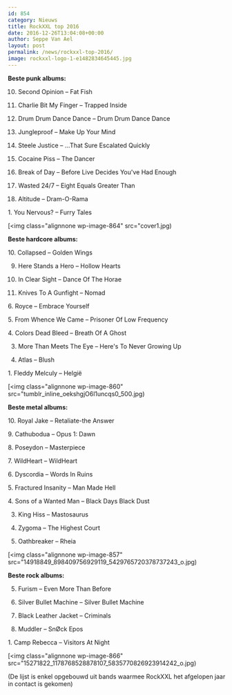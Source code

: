 ```yaml
---
id: 854
category: Nieuws
title: RockXXL top 2016
date: 2016-12-26T13:04:08+00:00
author: Seppe Van Ael
layout: post
permalink: /news/rockxxl-top-2016/
image: rockxxl-logo-1-e1482834645445.jpg
---
```

**Beste punk albums:**

10. Second Opinion – Fat Fish

9. Charlie Bit My Finger – Trapped Inside

8. Drum Drum Dance Dance – Drum Drum Dance Dance

7. Jungleproof – Make Up Your Mind

6. Steele Justice – &#8230;That Sure Escalated Quickly

5. Cocaine Piss – The Dancer

4. Break of Day – Before Live Decides You've Had Enough

3. Wasted 24/7 – Eight Equals Greater Than

2. Altitude – Dram-O-Rama

1. You Nervous? – Furry Tales

[<img class="alignnone wp-image-864" src="cover1.jpg)

**Beste hardcore albums:**

10. Collapsed – Golden Wings

9. Here Stands a Hero – Hollow Hearts

8. In Clear Sight – Dance Of The Horae

7. Knives To A Gunfight – Nomad

6. Royce – Embrace Yourself

5. From Whence We Came – Prisoner Of Low Frequency

4. Colors Dead Bleed – Breath Of A Ghost

3. More Than Meets The Eye – Here's To Never Growing Up

2. Atlas – Blush

1. Fleddy Melculy – Helgië

[<img class="alignnone wp-image-860" src="tumblr_inline_oekshgjO6l1uncqs0_500.jpg)

**Beste metal albums:**

10. Royal Jake – Retaliate-the Answer

9. Cathubodua – Opus 1: Dawn

8. Poseydon – Masterpiece

7. WildHeart – WildHeart

6. Dyscordia – Words In Ruins

5. Fractured Insanity – Man Made Hell

4. Sons of a Wanted Man – Black Days Black Dust

3. King Hiss – Mastosaurus

2. Zygoma – The Highest Court

1. Oathbreaker – Rheia

[<img class="alignnone wp-image-857" src="14918849_898409756929119_5429765720378737243_o.jpg)

**Beste rock albums:**

5. Furism – Even More Than Before

4. Silver Bullet Machine – Silver Bullet Machine

3. Black Leather Jacket – Criminals

2. Muddler – SnØck Epos

1. Camp Rebecca – Visitors At Night

[<img class="alignnone wp-image-866" src="15271822_1178768528878107_5835770826923914242_o.jpg)

(De lijst is enkel opgebouwd uit bands waarmee RockXXL het afgelopen jaar in contact is gekomen)